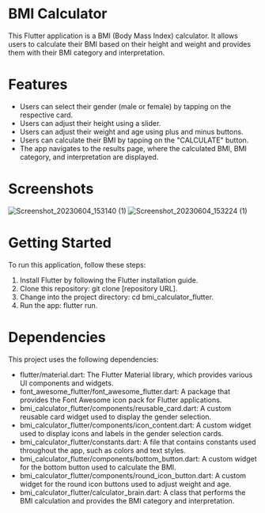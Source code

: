 # BMI Calculator
This Flutter application is a BMI (Body Mass Index) calculator. It allows users to calculate their BMI based on their height and weight and provides them with their BMI category and interpretation.

# Features
- Users can select their gender (male or female) by tapping on the respective card.
- Users can adjust their height using a slider.
- Users can adjust their weight and age using plus and minus buttons.
- Users can calculate their BMI by tapping on the "CALCULATE" button.
- The app navigates to the results page, where the calculated BMI, BMI category, and interpretation are displayed.

# Screenshots
![Screenshot_20230604_153140 (1)](https://github.com/Navid-Rahman/BMI-Calculator-Flutter/assets/77515075/57a33a2c-92dc-44c5-a695-1fa90bd2d96c)
![Screenshot_20230604_153224 (1)](https://github.com/Navid-Rahman/BMI-Calculator-Flutter/assets/77515075/141f8ddd-a6c0-4628-8416-576aebf82caa)



# Getting Started
To run this application, follow these steps:

1. Install Flutter by following the Flutter installation guide.
2. Clone this repository: git clone [repository URL].
3. Change into the project directory: cd bmi_calculator_flutter.
4. Run the app: flutter run.


# Dependencies
This project uses the following dependencies:

- flutter/material.dart: The Flutter Material library, which provides various UI components and widgets.
- font_awesome_flutter/font_awesome_flutter.dart: A package that provides the Font Awesome icon pack for Flutter applications.
- bmi_calculator_flutter/components/reusable_card.dart: A custom reusable card widget used to display the gender selection.
- bmi_calculator_flutter/components/icon_content.dart: A custom widget used to display icons and labels in the gender selection cards.
- bmi_calculator_flutter/constants.dart: A file that contains constants used throughout the app, such as colors and text styles.
- bmi_calculator_flutter/components/bottom_button.dart: A custom widget for the bottom button used to calculate the BMI.
- bmi_calculator_flutter/components/round_icon_button.dart: A custom widget for the round icon buttons used to adjust weight and age.
- bmi_calculator_flutter/calculator_brain.dart: A class that performs the BMI calculation and provides the BMI category and interpretation.


